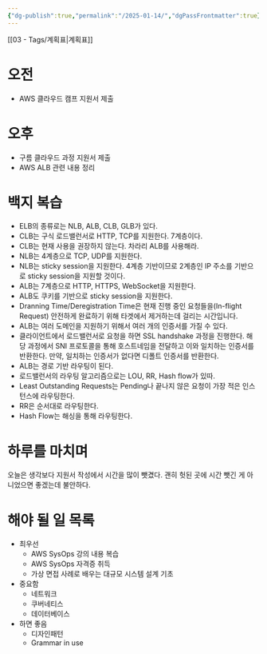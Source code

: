 ```yaml
---
{"dg-publish":true,"permalink":"/2025-01-14/","dgPassFrontmatter":true}
---
```


[[03 - Tags/계획표\|계획표]]
# 오전
- AWS 클라우드 캠프 지원서 제출
# 오후
- 구름 클라우드 과정 지원서 제출
- AWS ALB 관련 내용 정리
# 백지 복습
- ELB의 종류로는 NLB, ALB, CLB, GLB가 있다.
- CLB는 구식 로드밸런서로 HTTP, TCP를 지원한다. 7계층이다.
- CLB는 현재 사용을 권장하지 않는다. 차라리 ALB를 사용해라.
- NLB는 4계층으로 TCP, UDP를 지원한다.
- NLB는 sticky session을 지원한다. 4계층 기반이므로 2계층인 IP 주소를 기반으로 sticky session을 지원할 것이다.
- ALB는 7계층으로 HTTP, HTTPS, WebSocket을 지원한다.
- ALB도 쿠키를 기반으로 sticky session을 지원한다.
- Dranning Time/Deregistration Time은 현재 진행 중인 요청들을(In-flight Request) 안전하게 완료하기 위해 타겟에서 제거하는데 걸리는 시간입니다.
- ALB는 여러 도메인을 지원하기 위해서 여러 개의 인증서를 가질 수 있다.
- 클라이언트에서 로드밸런서로 요청을 하면 SSL handshake 과정을 진행한다. 해당 과정에서 SNI 프로토콜을 통해 호스트네임을 전달하고 이와 일치하는 인증서를 반환한다. 만약, 일치하는 인증서가 없다면 디폴트 인증서를 반환한다.
- ALB는 경로 기반 라우팅이 된다.
- 로드밸런서의 라우팅 알고리즘으로는 LOU, RR, Hash flow가 있따.
- Least Outstanding Requests는 Pending나 끝나지 않은 요청이 가장 적은 인스턴스에 라우팅한다.
- RR은 순서대로 라우팅한다.
- Hash Flow는 해싱을 통해 라우팅한다.
# 하루를 마치며
오늘은 생각보다 지원서 작성에서 시간을 많이 뺏겼다. 괜히 헛된 곳에 시간 뺏긴 게 아니었으면 좋겠는데 불안하다.
# 해야 될 일 목록
- 최우선
	- AWS SysOps 강의 내용 복습
	- AWS SysOps 자격증 취득
	- 가상 면접 사례로 배우는 대규모 시스템 설계 기초
- 중요함
	- 네트워크
	- 쿠버네티스
	- 데이터베이스
- 하면 좋음
	- 디자인패턴
	- Grammar in use